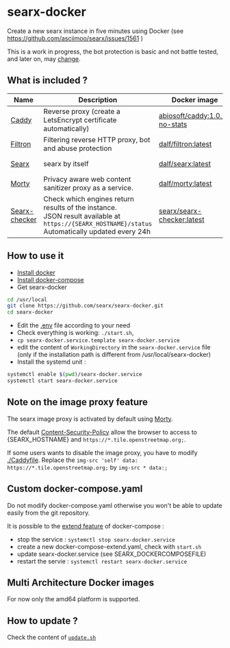 # searx-docker

Create a new searx instance in five minutes using Docker (see https://github.com/asciimoo/searx/issues/1561 )

This is a work in progress, the bot protection is basic and not battle tested, and later on, may [change](https://github.com/unixfox/antibot-proxy).

## What is included ?

| Name | Description | Docker image | Dockerfile |
| -- | -- | -- | -- |
| [Caddy](https://github.com/caddyserver/caddy) | Reverse proxy (create a LetsEncrypt certificate automatically) | [abiosoft/caddy:1.0.1-no-stats](https://hub.docker.com/r/abiosoft/caddy) | [Dockerfile](https://github.com/abiosoft/caddy-docker/blob/master/Dockerfile-no-stats) |
| [Filtron](https://github.com/asciimoo/filtron) |  Filtering reverse HTTP proxy, bot and abuse protection | [dalf/filtron:latest](https://hub.docker.com/r/dalf/filtron) | See [asciimoo/filtron#4](https://github.com/asciimoo/filtron/pull/4) |
| [Searx](https://github.com/asciimoo/searx) | searx by itself | [dalf/searx:latest](https://hub.docker.com/r/dalf/searx) | See [asciimoo/searx#1629](https://github.com/asciimoo/searx/pull/1629) |
| [Morty](https://github.com/asciimoo/morty) | Privacy aware web content sanitizer proxy as a service. | [dalf/morty:latest](https://hub.docker.com/r/dalf/morty) | [Dockerfile](https://github.com/dalf/morty/blob/master/Dockerfile) |
| [Searx-checker](https://github.com/searx/searx-checker) | Check which engines return results of the instance.<br>JSON result available at<br>```https://{SEARX_HOSTNAME}/status```<br>Automatically updated every 24h | [searx/searx-checker:latest](https://hub.docker.com/r/searx/searx-checker) | [Dockerfile](https://github.com/searx/searx-checker/blob/master/Dockerfile) |

## How to use it
- [Install docker](https://docs.docker.com/install/)
- [Install docker-compose](https://docs.docker.com/compose/install/)
- Get searx-docker
```sh
cd /usr/local
git clone https://github.com/searx/searx-docker.git
cd searx-docker
```
- Edit the [.env](https://github.com/searx/searx-docker/blob/master/.env) file according to your need
- Check everything is working: ```./start.sh```,
- ```cp searx-docker.service.template searx-docker.service```
- edit the content of ```WorkingDirectory``` in the ```searx-docker.service``` file (only if the installation path is different from /usr/local/searx-docker)
- Install the systemd unit :
```sh
systemctl enable $(pwd)/searx-docker.service
systemctl start searx-docker.service
```

## Note on the image proxy feature

The searx image proxy is activated by default using [Morty](https://github.com/asciimoo/morty).

The default [Content-Security-Policy](https://developer.mozilla.org/en-US/docs/Web/HTTP/Headers/Content-Security-Policy) allow the browser to access to {SEARX_HOSTNAME} and ```https://*.tile.openstreetmap.org;```.

If some users wants to disable the image proxy, you have to modify [./Caddyfile](https://github.com/searx/searx-docker/blob/master/Caddyfile). Replace the ```img-src 'self' data: https://*.tile.openstreetmap.org;``` by ```img-src * data:;```

## Custom docker-compose.yaml

Do not modify docker-compose.yaml otherwise you won't be able to update easily from the git repository.

It is possible to the [extend feature](https://docs.docker.com/compose/extends/) of docker-compose :
- stop the service : ```systemctl stop searx-docker.service```
- create a new docker-compose-extend.yaml, check with ```start.sh```
- update searx-docker.service (see SEARX_DOCKERCOMPOSEFILE)
- restart the servie  : ```systemctl restart searx-docker.service```

## Multi Architecture Docker images

For now only the amd64 platform is supported.

## How to update ?

Check the content of [```update.sh```](https://github.com/searx/searx-docker/blob/master/update.sh)

